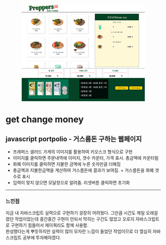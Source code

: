 <center><img src="/img/img.jpg"></center>

# get change money
## javascript portpolio - 거스름돈 구하는 웹페이지
* 프레퍼스 샐러드 가게의 이미지를 활용하여 키오스크 형식으로 구현
* 이미지를 클릭하면 주문내역에 이미지, 갯수 카운터, 가격 표시. 총금액에 카운터됨
* 화폐 이미지를 클릭하면 지불한 금액에 누른 숫자만큼 더해짐
* 총금액과 지불한금액을 계산하여 거스름돈에 결과가 보여짐. + 거스름돈을 화폐 갯수로 표시
* 입력이 맞지 않으면 모달창으로 알려줌. 리셋버튼 클릭하면 초기화
***
### 느낀점
지금 내 자바스크립트 실력으로 구현하기 굉장히 어려웠다. 그만큼 시간도 제일 오래걸렸던 작업이었는데 
중간중간 구현이 안되서 막히는 구간도 많았고 오로지 자바스크립트로 구현하기 힘들어서 제이쿼리도 함께 사용함.<br/>
완성했다는게 뿌듯하지만 실력이 많이 모자란 느낌이 들었던 작업이므로 더 열심히 자바스크립트 공부에 투자해야겠다.
